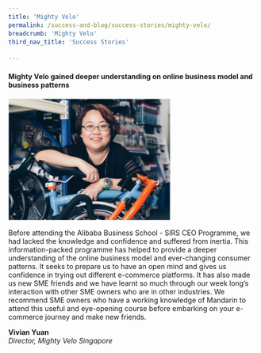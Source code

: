 ```yaml
---
title: 'Mighty Velo'
permalink: /success-and-blog/success-stories/mighty-velo/
breadcrumb: 'Mighty Velo'
third_nav_title: 'Success Stories'

---
```


<h4>Mighty Velo gained deeper understanding on online business model and business patterns</h4>
<img src="/images/images-2021/SuccessStories-MightyVelo.png" style="width:65%;">

<p>Before attending the Alibaba Business School - SIRS CEO Programme, we had lacked the knowledge and confidence and suffered from inertia. This information-packed 
programme has helped to provide a deeper understanding of the online business model and ever-changing consumer patterns. It seeks to prepare us to have an open mind 
and gives us confidence in trying out different e-commerce platforms. It has also made us new SME friends and we have learnt so much through our week long’s interaction 
with other SME owners who are in other industries. We recommend SME owners who have a working knowledge of Mandarin to attend this useful and eye-opening course before 
embarking on your e-commerce journey and make new friends.</p>

<b>Vivian Yuan</b><br>
<i>Director, Mighty Velo Singapore</i>

